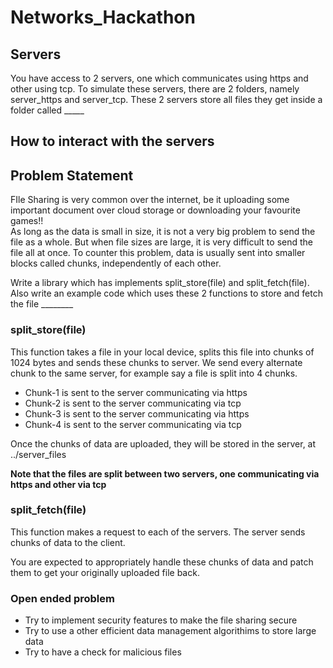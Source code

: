 # Networks_Hackathon

## Servers
 You have access to 2 servers, one which communicates using https and other using tcp. To simulate these servers, there are 2 folders, namely server_https and server_tcp. These 2 servers store all files they get inside a folder called _____

## How to interact with the servers




## Problem Statement
FIle Sharing is very common over the internet, be it uploading some important document over cloud storage or downloading your favourite games!!\
As long as the data is small in size, it is not a very big problem to send the file as a whole. But when file sizes are large, it is very difficult to send the file all at once.
To counter this problem, data is usually sent into smaller blocks called chunks, independently of each other.


Write a library which has implements split_store(file) and split_fetch(file). Also write an example code which uses these 2 functions to store and fetch the file ________

### split_store(file)
This function takes a file in your local device, splits this file into chunks of 1024 bytes and sends these chunks to server.
We send every alternate chunk to the same server, for example say a file is split into 4 chunks.
* Chunk-1 is sent to the server communicating via https
* Chunk-2 is sent to the server communicating via tcp
* Chunk-3 is sent to the server communicating via https
* Chunk-4 is sent to the server communicating via tcp

Once the chunks of data are uploaded, they will be stored in the server, at ../server_files

**Note that the files are split between two servers, one communicating via https and other via tcp**

### split_fetch(file)
This function makes a request to each of the servers. The server sends chunks of data to the client.

You are expected to appropriately handle these chunks of data and patch them to get your originally uploaded file back.

### Open ended problem
* Try to implement security features to make the file sharing secure
* Try to use a other efficient data management algorithims to store large data
* Try to have a check for malicious files
